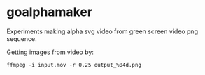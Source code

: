 # goalphamaker
Experiments making alpha svg video from green screen video png sequence.

Getting images from video by: 
```
ffmpeg -i input.mov -r 0.25 output_%04d.png
```
